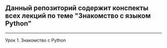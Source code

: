 Данный репозиторий содержит конспекты всех лекций по теме "Знакомство с языком Python"
--
-----
Урок 1. Знакомство с Python